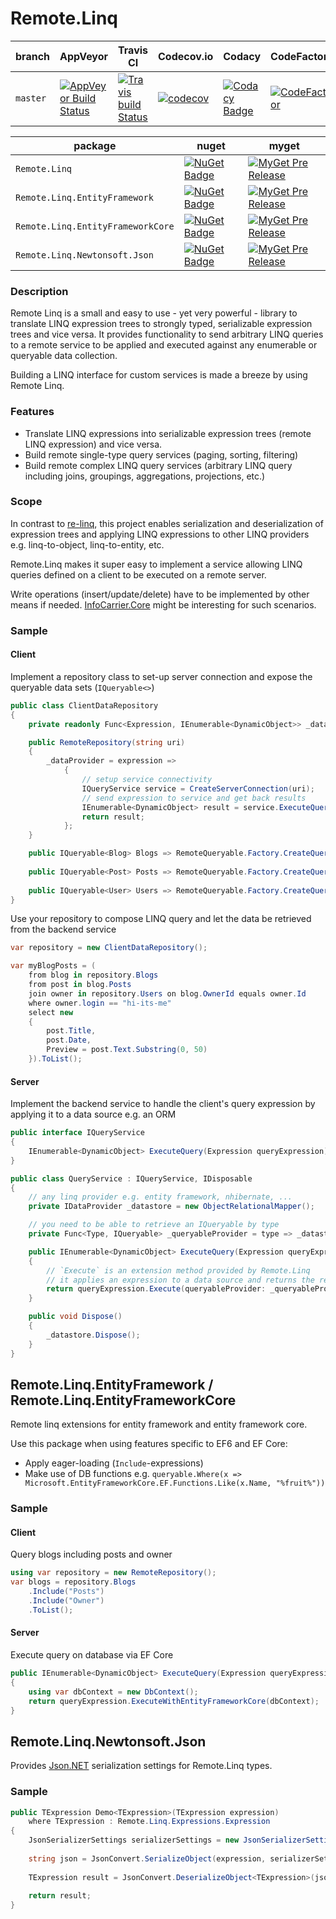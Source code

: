 # Remote.Linq

| branch   | AppVeyor                             | Travis CI                          | Codecov.io         | Codacy                  | CodeFactor             | License                     |
| ---      | ---                                  | ---                                | ---                | ---                     | ---                    | ---                         |
| `master` | [![AppVeyor Build Status]([1])]([2]) | [![Travis build Status]([3])]([4]) | [![codecov][5]][6] | [![Codacy Badge][7]][8] | [![CodeFactor][9]][10] | [![GitHub license][11]][12] |

| package                           | nuget                        | myget                              |
| ---                               | ---                          | ---                                |
| `Remote.Linq`                     | [![NuGet Badge]([13])]([14]) | [![MyGet Pre Release]([15])]([16]) |
| `Remote.Linq.EntityFramework`     | [![NuGet Badge]([17])]([18]) | [![MyGet Pre Release]([19])]([20]) |
| `Remote.Linq.EntityFrameworkCore` | [![NuGet Badge]([21])]([22]) | [![MyGet Pre Release]([23])]([24]) |
| `Remote.Linq.Newtonsoft.Json`     | [![NuGet Badge]([25])]([26]) | [![MyGet Pre Release]([27])]([28]) |


### Description
Remote Linq is a small and easy to use - yet very powerful - library to translate LINQ expression trees to strongly typed, serializable expression trees and vice versa. It provides functionality to send arbitrary LINQ queries to a remote service to be applied and executed against any enumerable or queryable data collection.

Building a LINQ interface for custom services is made a breeze by using Remote Linq.


### Features
* Translate LINQ expressions into serializable expression trees (remote LINQ expression) and vice versa. 
* Build remote single-type query services (paging, sorting, filtering)
* Build remote complex LINQ query services (arbitrary LINQ query including joins, groupings, aggregations, projections, etc.)

### Scope
In contrast to [re-linq](https://github.com/re-motion/Relinq), this project enables serialization and deserialization of expression trees and applying LINQ expressions to other LINQ providers e.g. linq-to-object, linq-to-entity, etc. 

Remote.Linq makes it super easy to implement a service allowing LINQ queries defined on a client to be executed on a remote server. 

Write operations (insert/update/delete) have to be implemented by other means if needed. [InfoCarrier.Core](https://github.com/azabluda/InfoCarrier.Core) might be interesting for such scenarios.

### Sample

#### Client

Implement a repository class to set-up server connection and expose the queryable data sets (`IQueryable<>`)
```C#
public class ClientDataRepository
{
    private readonly Func<Expression, IEnumerable<DynamicObject>> _dataProvider;

    public RemoteRepository(string uri)
    {
        _dataProvider = expression =>
            {
                // setup service connectivity
                IQueryService service = CreateServerConnection(uri);
                // send expression to service and get back results
                IEnumerable<DynamicObject> result = service.ExecuteQuery(expression);
                return result;
            };
    }

    public IQueryable<Blog> Blogs => RemoteQueryable.Factory.CreateQueryable<Blog>(_dataProvider);
   
    public IQueryable<Post> Posts => RemoteQueryable.Factory.CreateQueryable<Post>(_dataProvider);
   
    public IQueryable<User> Users => RemoteQueryable.Factory.CreateQueryable<User>(_dataProvider);
}
```

Use your repository to compose LINQ query and let the data be retrieved from the backend service
```C#
var repository = new ClientDataRepository();

var myBlogPosts = (
    from blog in repository.Blogs
    from post in blog.Posts
    join owner in repository.Users on blog.OwnerId equals owner.Id
    where owner.login == "hi-its-me"
    select new 
    {
        post.Title,
        post.Date,
        Preview = post.Text.Substring(0, 50)
    }).ToList();
```

#### Server

Implement the backend service to handle the client's query expression by applying it to a data source e.g. an ORM

```C#
public interface IQueryService
{
    IEnumerable<DynamicObject> ExecuteQuery(Expression queryExpression);
}

public class QueryService : IQueryService, IDisposable
{
    // any linq provider e.g. entity framework, nhibernate, ...
    private IDataProvider _datastore = new ObjectRelationalMapper();

    // you need to be able to retrieve an IQueryable by type
    private Func<Type, IQueryable> _queryableProvider = type => _datastore.GetQueryableByType(type);

    public IEnumerable<DynamicObject> ExecuteQuery(Expression queryExpression)
    {
        // `Execute` is an extension method provided by Remote.Linq
        // it applies an expression to a data source and returns the result
        return queryExpression.Execute(queryableProvider: _queryableProvider);
    }

    public void Dispose()
    {
        _datastore.Dispose();
    }
}
```

## Remote.Linq.EntityFramework / Remote.Linq.EntityFrameworkCore

Remote linq extensions for entity framework and entity framework core. 

Use this package when using features specific to EF6 and EF Core:
- Apply eager-loading (`Include`-expressions)
- Make use of DB functions 
  e.g. `queryable.Where(x => Microsoft.EntityFrameworkCore.EF.Functions.Like(x.Name, "%fruit%"))`

### Sample

#### Client

Query blogs including posts and owner

```C#
using var repository = new RemoteRepository();
var blogs = repository.Blogs
    .Include("Posts")
    .Include("Owner")
    .ToList();
```

#### Server

Execute query on database via EF Core

```C#
public IEnumerable<DynamicObject> ExecuteQuery(Expression queryExpression)
{
    using var dbContext = new DbContext();
    return queryExpression.ExecuteWithEntityFrameworkCore(dbContext);
}
```

## Remote.Linq.Newtonsoft.Json

Provides [Json.NET](https://github.com/JamesNK/Newtonsoft.Json) serialization settings for Remote.Linq types.

### Sample

```C#
public TExpression Demo<TExpression>(TExpression expression)
    where TExpression : Remote.Linq.Expressions.Expression
{
    JsonSerializerSettings serializerSettings = new JsonSerializerSettings().ConfigureRemoteLinq();
 
    string json = JsonConvert.SerializeObject(expression, serializerSettings);
 
    TExpression result = JsonConvert.DeserializeObject<TExpression>(json, serializerSettings);
 
    return result;
}
```

[1]: https://ci.appveyor.com/api/projects/status/64kw6dsuvfwyrdtl/branch/master?svg=true
[2]: https://ci.appveyor.com/project/6bee/remote-linq/branch/master
[3]: https://travis-ci.org/6bee/Remote.Linq.svg?branch=master
[4]: https://travis-ci.org/6bee/Remote.Linq?branch=master
[5]: https://codecov.io/gh/6bee/Remote.Linq/branch/master/graph/badge.svg
[6]: https://codecov.io/gh/6bee/Remote.Linq
[7]: https://api.codacy.com/project/badge/Grade/c00e5959612843a78e23d10b4bad44da
[8]: https://www.codacy.com/manual/6bee/Remote.Linq
[9]: https://www.codefactor.io/repository/github/6bee/Remote.Linq/badge
[10]: https://www.codefactor.io/repository/github/6bee/Remote.Linq
[11]: https://img.shields.io/github/license/6bee/Remote.Linq.svg
[12]: https://github.com/6bee/Remote.Linq/blob/master/license.txt
[13]: https://buildstats.info/nuget/Remote.Linq?includePreReleases=true
[14]: https://www.nuget.org/packages/Remote.Linq
[15]: https://img.shields.io/myget/aqua/vpre/Remote.Linq.svg?style=flat-square&label=myget
[16]: https://www.myget.org/feed/aqua/package/nuget/Remote.Linq
[17]: https://buildstats.info/nuget/Remote.Linq.EntityFramework?includePreReleases=true
[18]: https://www.nuget.org/packages/Remote.Linq.EntityFramework
[19]: https://img.shields.io/myget/aqua/vpre/Remote.Linq.EntityFramework.svg?style=flat-square&label=myget
[20]: https://www.myget.org/feed/aqua/package/nuget/Remote.Linq.EntityFramework
[21]: https://buildstats.info/nuget/Remote.Linq.EntityFrameworkCore?includePreReleases=true
[22]: https://www.nuget.org/packages/Remote.Linq.EntityFrameworkCore
[23]: https://img.shields.io/myget/aqua/vpre/Remote.Linq.EntityFrameworkCore.svg?style=flat-square&label=myget
[24]: https://www.myget.org/feed/aqua/package/nuget/Remote.Linq.EntityFrameworkCore
[25]: https://buildstats.info/nuget/Remote.Linq.Newtonsoft.Json?includePreReleases=true
[26]: https://www.nuget.org/packages/Remote.Linq.Newtonsoft.Json
[27]: https://img.shields.io/myget/aqua/vpre/Remote.Linq.Newtonsoft.Json.svg?style=flat-square&label=myget
[28]: https://www.myget.org/feed/aqua/package/nuget/Remote.Linq.Newtonsoft.Json
